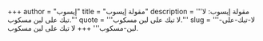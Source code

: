+++
author = "إيسوب"
title = "مقولة إيسوب"
description = '''مقولة إيسوب: لا تبك على لبن مسكوب.'''
quote = '''لا تبك على لبن مسكوب.'''
slug = '''لا-تبك-على-لبن-مسكوب'''
+++
لا تبك على لبن مسكوب.
